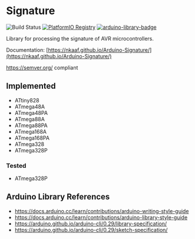 # Signature
![Build Status](https://github.com/nkaaf/Arduino-Signature/workflows/Arduino%20Library%20CI/badge.svg)
[![PlatformIO Registry](https://badges.registry.platformio.org/packages/nkaaf/library/Signature.svg)](https://registry.platformio.org/libraries/nkaaf/Signature)
[![arduino-library-badge](https://www.ardu-badge.com/badge/Signature.svg)](https://www.ardu-badge.com/Signature)

Library for processing the signature of AVR microcontrollers.

Documentation: [https://nkaaf.github.io/Arduino-Signature/](https://nkaaf.github.io/Arduino-Signature/)

https://semver.org/ compliant

## Implemented
* ATtiny828
* ATmega48A
* ATmega48PA
* ATmega88A
* ATmega88PA
* ATmega168A
* ATmega168PA
* ATmega328
* ATmega328P

### Tested
* ATmega328P

## Arduino Library References

* https://docs.arduino.cc/learn/contributions/arduino-writing-style-guide
* https://docs.arduino.cc/learn/contributions/arduino-library-style-guide
* https://arduino.github.io/arduino-cli/0.29/library-specification/
* https://arduino.github.io/arduino-cli/0.29/sketch-specification/
